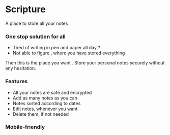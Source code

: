 # Scripture
A place to store all your notes

### One stop solution for all ###
- Tired of writing in pen and paper all day ?
- Not able to figure , where you have stored everything

Then this is the place you want . Store your personal notes securely without any hesitation.

### Features ###
- All your notes are safe and encrypted
- Add as many notes as you can
- Notes sorted according to dates
- Edit notes, whenever you want
- Delete them, if not needed

### Mobile-friendly ###
